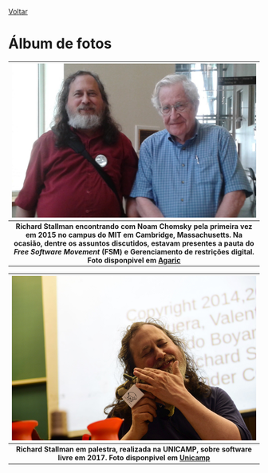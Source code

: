 [Voltar](intro.md)

Álbum de fotos
====
| ![Richard Stallman ao lado de Noam Chomsky posando para foto](stallman-noam-chomsky.jpg) |
|:--:|
| <b>Richard Stallman encontrando com Noam Chomsky pela primeira vez em 2015 no campus do MIT em Cambridge, Massachusetts. Na ocasião, dentre os assuntos discutidos, estavam presentes a pauta do *Free Software Movement* (FSM) e Gerenciamento de restrições digital. Foto disponpivel em [Agaric](https://agaric.coop/blog/noam-chomsky-and-richard-stallman-meeting-one)</b>|

| ![Richard Stallman acariciando um gnu de pelúcia](stallman-palestra.jpg) |
|:--:|
| <b>Richard Stallman em palestra, realizada na UNICAMP, sobre software livre em 2017. Foto disponpivel em [Unicamp](https://www.unicamp.br/unicamp/banco-de-imagens/2017/06/02/palestra-sobre-software-livre-com-richard-stallman-na-unicamp#)</b>|

